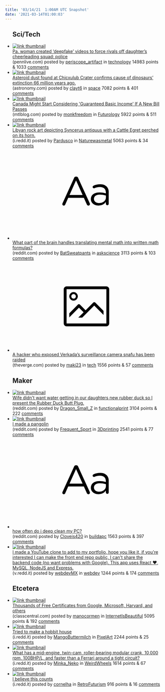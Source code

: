 ```yaml
---
title: '03/14/21  1:00AM UTC Snapshot'
date: '2021-03-14T01:00:03'
---
```

<ul>
<h2>Sci/Tech</h2>

<li><a href='https://www.pennlive.com/news/2021/03/pa-woman-created-deepfake-videos-to-force-rivals-off-daughters-cheerleading-squad-police.html'><img src='https://b.thumbs.redditmedia.com/SQQ-JTsfoN8qPa0lI3p-s8hM5NdbfrQuP9PvCIlU_jo.jpg' alt='link thumbnail'></a><div><div class='linkTitle'><a href='https://www.pennlive.com/news/2021/03/pa-woman-created-deepfake-videos-to-force-rivals-off-daughters-cheerleading-squad-police.html'>Pa. woman created ‘deepfake’ videos to force rivals off daughter’s cheerleading squad: police</a></div>(pennlive.com) posted by <a href='https://www.reddit.com/user/periscope_artifact'>periscope_artifact</a> in <a href='https://www.reddit.com/r/technology'>technology</a> 14983 points & 1033 <a href='https://www.reddit.com/r/technology/comments/m4b5n0/pa_woman_created_deepfake_videos_to_force_rivals/'>comments</a></div></li>

<li><a href='https://astronomy.com/news/2021/03/asteroid-dust-found-at-chicxulub-crater-confirms-cause-of-dinosaurs-extinction'><img src='https://a.thumbs.redditmedia.com/uGsXAqSjcR1CHnrtfH3GMFHpq-ji-A1kRB0sx2jzu_0.jpg' alt='link thumbnail'></a><div><div class='linkTitle'><a href='https://astronomy.com/news/2021/03/asteroid-dust-found-at-chicxulub-crater-confirms-cause-of-dinosaurs-extinction'>Asteroid dust found at Chicxulub Crater confirms cause of dinosaurs’ extinction 66 million years ago.</a></div>(astronomy.com) posted by <a href='https://www.reddit.com/user/clayt6'>clayt6</a> in <a href='https://www.reddit.com/r/space'>space</a> 7082 points & 401 <a href='https://www.reddit.com/r/space/comments/m44e03/asteroid_dust_found_at_chicxulub_crater_confirms/'>comments</a></div></li>

<li><a href='https://www.mtlblog.com/bill-to-study-guaranteed-basic-income-was-introduced-in-canada'><img src='https://b.thumbs.redditmedia.com/sYUa3GHULNlbTsqusSmyixdVTi1SVFGWFsJEaNU0ipU.jpg' alt='link thumbnail'></a><div><div class='linkTitle'><a href='https://www.mtlblog.com/bill-to-study-guaranteed-basic-income-was-introduced-in-canada'>Canada Might Start Considering 'Guaranteed Basic Income' If A New Bill Passes</a></div>(mtlblog.com) posted by <a href='https://www.reddit.com/user/monkfreedom'>monkfreedom</a> in <a href='https://www.reddit.com/r/Futurology'>Futurology</a> 5922 points & 511 <a href='https://www.reddit.com/r/Futurology/comments/m3wnni/canada_might_start_considering_guaranteed_basic/'>comments</a></div></li>

<li><a href='https://i.redd.it/ebi6astnxsm61.jpg'><img src='https://a.thumbs.redditmedia.com/IYfMPF5DTSdNr6RxE9TXUgsLaWAJGa_xcfSnv2CtNP8.jpg' alt='link thumbnail'></a><div><div class='linkTitle'><a href='https://i.redd.it/ebi6astnxsm61.jpg'>Libyan rock art depicting Syncerus antiquus with a Cattle Egret perched on its horn.</a></div>(i.redd.it) posted by <a href='https://www.reddit.com/user/Pardusco'>Pardusco</a> in <a href='https://www.reddit.com/r/Naturewasmetal'>Naturewasmetal</a> 5063 points & 34 <a href='https://www.reddit.com/r/Naturewasmetal/comments/m46tzy/libyan_rock_art_depicting_syncerus_antiquus_with/'>comments</a></div></li>

<li><a href='https://www.reddit.com/r/askscience/comments/m3vpvp/what_part_of_the_brain_handles_translating_mental/'><svg version='1.1' viewBox='-34 -12 104 64' preserveAspectRatio='xMidYMid slice' xmlns='http://www.w3.org/2000/svg' xmlns:xlink='http://www.w3.org/1999/xlink'>
    <title>text link thumbnail</title>
    <path d='M12.19,8.84a1.45,1.45,0,0,0-1.4-1h-.12a1.46,1.46,0,0,0-1.42,1L1.14,26.56a1.29,1.29,0,0,0-.14.59,1,1,0,0,0,1,1,1.12,1.12,0,0,0,1.08-.77l2.08-4.65h11l2.08,4.59a1.24,1.24,0,0,0,1.12.83,1.08,1.08,0,0,0,1.08-1.08,1.64,1.64,0,0,0-.14-.57ZM6.08,20.71l4.59-10.22,4.6,10.22Z'>
    </path>
    <path d='M32.24,14.78A6.35,6.35,0,0,0,27.6,13.2a11.36,11.36,0,0,0-4.7,1,1,1,0,0,0-.58.89,1,1,0,0,0,.94.92,1.23,1.23,0,0,0,.39-.08,8.87,8.87,0,0,1,3.72-.81c2.7,0,4.28,1.33,4.28,3.92v.5a15.29,15.29,0,0,0-4.42-.61c-3.64,0-6.14,1.61-6.14,4.64v.05c0,2.95,2.7,4.48,5.37,4.48a6.29,6.29,0,0,0,5.19-2.48V26.9a1,1,0,0,0,1,1,1,1,0,0,0,1-1.06V19A5.71,5.71,0,0,0,32.24,14.78Zm-.56,7.7c0,2.28-2.17,3.89-4.81,3.89-1.94,0-3.61-1.06-3.61-2.86v-.06c0-1.8,1.5-3,4.2-3a15.2,15.2,0,0,1,4.22.61Z'>
    </path>
    </svg></a><div><div class='linkTitle'><a href='https://www.reddit.com/r/askscience/comments/m3vpvp/what_part_of_the_brain_handles_translating_mental/'>What part of the brain handles translating mental math into written math formulas?</a></div>(reddit.com) posted by <a href='https://www.reddit.com/user/BatSweatpants'>BatSweatpants</a> in <a href='https://www.reddit.com/r/askscience'>askscience</a> 3113 points & 103 <a href='https://www.reddit.com/r/askscience/comments/m3vpvp/what_part_of_the_brain_handles_translating_mental/'>comments</a></div></li>

<li><a href='https://www.theverge.com/2021/3/12/22328344/tillie-kottmann-hacker-raid-switzerland-verkada-cameras'><svg version='1.1' viewBox='-34 -14 104 64' preserveAspectRatio='xMidYMid meet' xmlns='http://www.w3.org/2000/svg' xmlns:xlink='http://www.w3.org/1999/xlink'>
    <title>link thumbnail</title>
    <path d='M32,4H4A2,2,0,0,0,2,6V30a2,2,0,0,0,2,2H32a2,2,0,0,0,2-2V6A2,2,0,0,0,32,4ZM4,30V6H32V30Z'></path>
    <path d='M8.92,14a3,3,0,1,0-3-3A3,3,0,0,0,8.92,14Zm0-4.6A1.6,1.6,0,1,1,7.33,11,1.6,1.6,0,0,1,8.92,9.41Z'></path>
    <path d='M22.78,15.37l-5.4,5.4-4-4a1,1,0,0,0-1.41,0L5.92,22.9v2.83l6.79-6.79L16,22.18l-3.75,3.75H15l8.45-8.45L30,24V21.18l-5.81-5.81A1,1,0,0,0,22.78,15.37Z'></path>
    </svg></a><div><div class='linkTitle'><a href='https://www.theverge.com/2021/3/12/22328344/tillie-kottmann-hacker-raid-switzerland-verkada-cameras'>A hacker who exposed Verkada’s surveillance camera snafu has been raided</a></div>(theverge.com) posted by <a href='https://www.reddit.com/user/maki23'>maki23</a> in <a href='https://www.reddit.com/r/tech'>tech</a> 1556 points & 57 <a href='https://www.reddit.com/r/tech/comments/m43d6s/a_hacker_who_exposed_verkadas_surveillance_camera/'>comments</a></div></li>

<h2>Maker</h2>

<li><a href='https://www.reddit.com/gallery/m427sr'><img src='https://b.thumbs.redditmedia.com/gOFOa3Ce0IImKFEir66GtbAV9rIfa8WAtepVFwD4eMk.jpg' alt='link thumbnail'></a><div><div class='linkTitle'><a href='https://www.reddit.com/gallery/m427sr'>Wife didn't want water getting in our daughters new rubber duck so I present the Rubber Duck Butt Plug.</a></div>(reddit.com) posted by <a href='https://www.reddit.com/user/Dragon_Small_Z'>Dragon_Small_Z</a> in <a href='https://www.reddit.com/r/functionalprint'>functionalprint</a> 3104 points & 222 <a href='https://www.reddit.com/r/functionalprint/comments/m427sr/wife_didnt_want_water_getting_in_our_daughters/'>comments</a></div></li>

<li><a href='https://www.reddit.com/gallery/m4aorh'><img src='https://b.thumbs.redditmedia.com/Me4FZcGpKKE3K3R2irLRquDdXe8fuEaFElqE4iKeXtM.jpg' alt='link thumbnail'></a><div><div class='linkTitle'><a href='https://www.reddit.com/gallery/m4aorh'>I made a pangolin</a></div>(reddit.com) posted by <a href='https://www.reddit.com/user/Frequent_Sport'>Frequent_Sport</a> in <a href='https://www.reddit.com/r/3Dprinting'>3Dprinting</a> 2541 points & 77 <a href='https://www.reddit.com/r/3Dprinting/comments/m4aorh/i_made_a_pangolin/'>comments</a></div></li>

<li><a href='https://www.reddit.com/r/buildapc/comments/m48v47/how_often_do_i_deep_clean_my_pc/'><svg version='1.1' viewBox='-34 -12 104 64' preserveAspectRatio='xMidYMid slice' xmlns='http://www.w3.org/2000/svg' xmlns:xlink='http://www.w3.org/1999/xlink'>
    <title>text link thumbnail</title>
    <path d='M12.19,8.84a1.45,1.45,0,0,0-1.4-1h-.12a1.46,1.46,0,0,0-1.42,1L1.14,26.56a1.29,1.29,0,0,0-.14.59,1,1,0,0,0,1,1,1.12,1.12,0,0,0,1.08-.77l2.08-4.65h11l2.08,4.59a1.24,1.24,0,0,0,1.12.83,1.08,1.08,0,0,0,1.08-1.08,1.64,1.64,0,0,0-.14-.57ZM6.08,20.71l4.59-10.22,4.6,10.22Z'>
    </path>
    <path d='M32.24,14.78A6.35,6.35,0,0,0,27.6,13.2a11.36,11.36,0,0,0-4.7,1,1,1,0,0,0-.58.89,1,1,0,0,0,.94.92,1.23,1.23,0,0,0,.39-.08,8.87,8.87,0,0,1,3.72-.81c2.7,0,4.28,1.33,4.28,3.92v.5a15.29,15.29,0,0,0-4.42-.61c-3.64,0-6.14,1.61-6.14,4.64v.05c0,2.95,2.7,4.48,5.37,4.48a6.29,6.29,0,0,0,5.19-2.48V26.9a1,1,0,0,0,1,1,1,1,0,0,0,1-1.06V19A5.71,5.71,0,0,0,32.24,14.78Zm-.56,7.7c0,2.28-2.17,3.89-4.81,3.89-1.94,0-3.61-1.06-3.61-2.86v-.06c0-1.8,1.5-3,4.2-3a15.2,15.2,0,0,1,4.22.61Z'>
    </path>
    </svg></a><div><div class='linkTitle'><a href='https://www.reddit.com/r/buildapc/comments/m48v47/how_often_do_i_deep_clean_my_pc/'>how often do i deep clean my PC?</a></div>(reddit.com) posted by <a href='https://www.reddit.com/user/Cloveis420'>Cloveis420</a> in <a href='https://www.reddit.com/r/buildapc'>buildapc</a> 1563 points & 397 <a href='https://www.reddit.com/r/buildapc/comments/m48v47/how_often_do_i_deep_clean_my_pc/'>comments</a></div></li>

<li><a href='https://v.redd.it/lqe5glq96rm61'><img src='https://a.thumbs.redditmedia.com/YFu6RZv76z-ly-jr9D9tZOwDBptcLnu19I9dZ6URRd0.jpg' alt='link thumbnail'></a><div><div class='linkTitle'><a href='https://v.redd.it/lqe5glq96rm61'>I made a YouTube clone to add to my portfolio, hope you like it, if you're interested I can make the front end repo public, I can't share the backend code (no want problems with Google). This app uses React ❤️, MySQL, NodeJS and Express.</a></div>(v.redd.it) posted by <a href='https://www.reddit.com/user/webdevMX'>webdevMX</a> in <a href='https://www.reddit.com/r/webdev'>webdev</a> 1244 points & 174 <a href='https://www.reddit.com/r/webdev/comments/m4220j/i_made_a_youtube_clone_to_add_to_my_portfolio/'>comments</a></div></li>

<h2>Etcetera</h2>

<li><a href='https://www.classcentral.com/report/free-certificates/'><img src='https://b.thumbs.redditmedia.com/F2AWfGpSmnJiOq2YsgyfksUz1P2h6a_fOY77Oxk75Xc.jpg' alt='link thumbnail'></a><div><div class='linkTitle'><a href='https://www.classcentral.com/report/free-certificates/'>Thousands of Free Certificates from Google, Microsoft, Harvard, and others</a></div>(classcentral.com) posted by <a href='https://www.reddit.com/user/manocormen'>manocormen</a> in <a href='https://www.reddit.com/r/InternetIsBeautiful'>InternetIsBeautiful</a> 5095 points & 192 <a href='https://www.reddit.com/r/InternetIsBeautiful/comments/m41yd9/thousands_of_free_certificates_from_google/'>comments</a></div></li>

<li><a href='https://i.redd.it/pcl4ok1jusm61.png'><img src='https://b.thumbs.redditmedia.com/pC0TZVw48bn1ZimEmn8iJLyKQ_epBECVud_dFudNios.jpg' alt='link thumbnail'></a><div><div class='linkTitle'><a href='https://i.redd.it/pcl4ok1jusm61.png'>Tried to make a hobbit house</a></div>(i.redd.it) posted by <a href='https://www.reddit.com/user/MangoButtermilch'>MangoButtermilch</a> in <a href='https://www.reddit.com/r/PixelArt'>PixelArt</a> 2244 points & 25 <a href='https://www.reddit.com/r/PixelArt/comments/m46j5r/tried_to_make_a_hobbit_house/'>comments</a></div></li>

<li><a href='https://i.redd.it/gwuyqy2cdsm61.jpg'><img src='https://b.thumbs.redditmedia.com/agYb50nXPon32QnzbGr65nzXCcq93DzFg4x8b6JnUSY.jpg' alt='link thumbnail'></a><div><div class='linkTitle'><a href='https://i.redd.it/gwuyqy2cdsm61.jpg'>What has a mid-engine, twin-cam, roller-bearing modular crank, 10,000 rpm, 100BHP/L, and faster than a Ferrari around a tight circuit?</a></div>(i.redd.it) posted by <a href='https://www.reddit.com/user/Minka_Neko'>Minka_Neko</a> in <a href='https://www.reddit.com/r/WeirdWheels'>WeirdWheels</a> 1614 points & 67 <a href='https://www.reddit.com/r/WeirdWheels/comments/m451ts/what_has_a_midengine_twincam_rollerbearing/'>comments</a></div></li>

<li><a href='https://i.redd.it/7diqn1qp9sm61.png'><img src='https://b.thumbs.redditmedia.com/SUjwYE72MFFcI3dFoU5bqikHJW-cyuAORy2gG0VUe9E.jpg' alt='link thumbnail'></a><div><div class='linkTitle'><a href='https://i.redd.it/7diqn1qp9sm61.png'>I believe this counts</a></div>(i.redd.it) posted by <a href='https://www.reddit.com/user/cornelha'>cornelha</a> in <a href='https://www.reddit.com/r/RetroFuturism'>RetroFuturism</a> 916 points & 16 <a href='https://www.reddit.com/r/RetroFuturism/comments/m4d26c/i_believe_this_counts/'>comments</a></div></li>

</ul>
